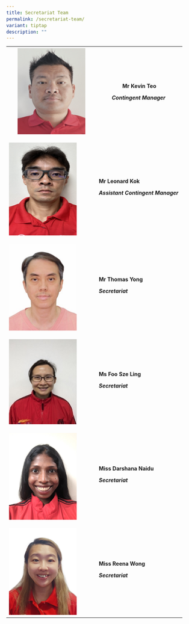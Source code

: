```yaml
---
title: Secretariat Team
permalink: /secretariat-team/
variant: tiptap
description: ""
---
```

<table style="minWidth: 50px">
<colgroup>
<col>
<col>
</colgroup>
<tbody>
<tr>
<th rowspan="1" colspan="1">
<div class="isomer-image-wrapper">
<img style="width: 80%;" height="auto" width="100%" alt="" src="/images/Secretariat Team/Kevin.png">
</div>
</th>
<th rowspan="1" colspan="1">
<p><strong>Mr Kevin Teo</strong>
</p>
<p><strong><em>Contingent Manager</em></strong>&nbsp;</p>
</th>
</tr>
<tr>
<td rowspan="1" colspan="1">
<p></p>
<div class="isomer-image-wrapper">
<img style="width: 80%;" height="auto" width="100%" alt="" src="/images/Secretariat Team/Leonard.png">
</div>
</td>
<td rowspan="1" colspan="1">
<p><strong>Mr Leonard Kok</strong>&nbsp;</p>
<p><strong><em>Assistant Contingent Manager</em></strong>&nbsp;</p>
</td>
</tr>
<tr>
<td rowspan="1" colspan="1">
<p></p>
<div class="isomer-image-wrapper">
<img style="width: 80%;" height="auto" width="100%" alt="" src="/images/Secretariat Team/Thomas.png">
</div>
</td>
<td rowspan="1" colspan="1">
<p><strong>Mr Thomas Yong</strong>&nbsp;</p>
<p><strong><em>Secretariat</em></strong>&nbsp;</p>
</td>
</tr>
<tr>
<td rowspan="1" colspan="1">
<p></p>
<div class="isomer-image-wrapper">
<img style="width: 80%;" height="auto" width="100%" alt="" src="/images/Secretariat Team/Sze_Ling.png">
</div>
</td>
<td rowspan="1" colspan="1">
<p><strong>Ms Foo Sze Ling</strong>&nbsp;</p>
<p><strong><em>Secretariat</em></strong>&nbsp;</p>
</td>
</tr>
<tr>
<td rowspan="1" colspan="1">
<p></p>
<div class="isomer-image-wrapper">
<img style="width: 80%;" height="auto" width="100%" alt="" src="/images/Secretariat Team/Darsha.png">
</div>
</td>
<td rowspan="1" colspan="1">
<p><strong>Miss Darshana Naidu</strong>&nbsp;</p>
<p><strong><em>Secretariat</em></strong>&nbsp;</p>
</td>
</tr>
<tr>
<td rowspan="1" colspan="1">
<p></p>
<div class="isomer-image-wrapper">
<img style="width: 80%;" height="auto" width="100%" alt="" src="/images/Secretariat Team/Reena.png">
</div>
</td>
<td rowspan="1" colspan="1">
<p><strong>Miss Reena Wong</strong>&nbsp;</p>
<p><strong><em>Secretariat</em></strong>&nbsp;</p>
</td>
</tr>
</tbody>
</table>
<p></p>
